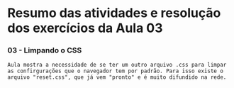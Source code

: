 # Resumo das atividades e resolução dos exercícios da Aula 03 #

### 03 - Limpando o CSS
    Aula mostra a necessidade de se ter um outro arquivo .css para limpar as confirgurações que o navegador tem por padrão. Para isso existe o arquivo "reset.css", que já vem "pronto" e é muito difundido na rede.